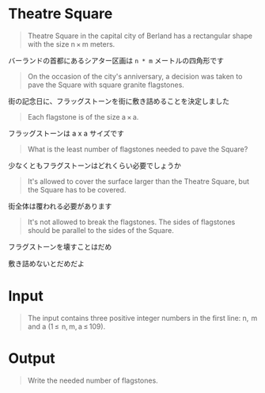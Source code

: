 # Theatre Square

> Theatre Square in the capital city of Berland has a rectangular shape with the size n × m meters.

バーランドの首都にあるシアター区画は `n * m` メートルの四角形です

> On the occasion of the city's anniversary,
> a decision was taken to pave the Square with square granite flagstones.

街の記念日に、フラッグストーンを街に敷き詰めることを決定しました

> Each flagstone is of the size a × a.

フラッグストーンは a x a サイズです

> What is the least number of flagstones needed to pave the Square?

少なくともフラグストーンはどれくらい必要でしょうか

> It's allowed to cover the surface larger than the Theatre Square,
> but the Square has to be covered.

街全体は覆われる必要があります

> It's not allowed to break the flagstones.
> The sides of flagstones should be parallel to the sides of the Square.

フラグストーンを壊すことはだめ

敷き詰めないとだめだよ

# Input

> The input contains three positive integer numbers in the first line:
> n,  m and a (1 ≤  n, m, a ≤ 109).

# Output

> Write the needed number of flagstones.
